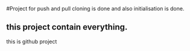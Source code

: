 #Project for push and pull 
cloning is done and also initialisation is done.
## this project contain everything.
this is github project
